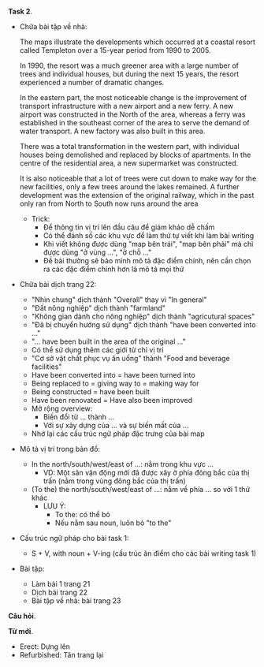 
**Task 2**.
* Chữa bài tập về nhà:

    The maps illustrate the developments which occurred at a coastal resort called Templeton over a 15-year period from 1990 to 2005.

    In 1990, the resort was a much greener area with a large number of trees and individual houses, but during the next 15 years, the resort experienced a number of dramatic changes.

    In the eastern part, the most noticeable change is the improvement of transport infrastructure with a new airport and a new ferry. A new airport was constructed in the North of the area, whereas a ferry was established in the southeast corner of the area to serve the demand of water transport. A new factory was also built in this area.

    There was a total transformation in the western part, with individual houses being demolished and replaced by blocks of apartments. In the centre of the residential area, a new supermarket was constructed.

    It is also noticeable that a lot of trees were cut down to make way for the new facilities, only a few trees around the lakes remained. A further development was the extension of the original railway, which in the past only ran from North to South now runs around the area

    * Trick: 
        * Để thông tin vị trí lên đầu câu để giám khảo dễ chấm
        * Có thể đánh số các khu vực để làm thứ tự viết khi làm bài writing
        * Khi viết không được dùng "map bên trái", "map bên phải" mà chỉ được dùng "ở vùng ...", "ở chỗ ..."
        * Đề bài thường sẽ bảo mình mô tả đặc điểm chính, nên cần chọn ra các đặc điểm chính hơn là mô tả mọi thứ
* Chữa bài dịch trang 22:
    * "Nhìn chung" dịch thành "Overall" thay vì "In general"
    * "Đất nông nghiệp" dịch thành "farmland"
    * "Không gian dành cho nông nghiệp" dịch thành "agricutural spaces"
    * "Đã bị chuyển hướng sử dụng" dịch thành "have been converted into ..."
    * "... have been built in the area of the original ..."
    * Có thể sử dụng thêm các giới từ chỉ vị trí
    * "Cơ sở vật chất phục vụ ăn uống" thành "Food and beverage facilities"
    * Have been converted into = have been turned into
    * Being replaced to = giving way to = making way for
    * Being constructed = have been built
    * Have been renovated = Have also been improved
    * Mở rộng overview:
        * Biến đổi từ ... thành ...
        * Với sự xây dựng của ... và sự biến mất của ...
    * Nhớ lại các cấu trúc ngữ pháp đặc trưng của bài map
* Mô tả vị trí trong bản đồ:
    * In the north/south/west/east of ...: nằm trong khu vực ...
        * VD: Một sân vận động mới đã được xây ở phía đông bắc của thị trấn (nằm trong vùng đông bắc của thị trấn)
    * (To the) the north/south/west/east of ...: nằm về phía ... so với 1 thứ khác
        * LƯU Ý: 
            * To the: có thể bỏ
            * Nếu nằm sau noun, luôn bỏ "to the"
* Cấu trúc ngữ pháp cho bài task 1:
    * S + V, with noun + V-ing (cấu trúc ăn điểm cho các bài writing task 1)
* Bài tập:
    * Làm bài 1 trang 21
    * Dịch bài trang 22
    * Bài tập về nhà: bài trang 23

**Câu hỏi**.

**Từ mới**.
* Erect: Dựng lên
* Refurbished: Tân trang lại